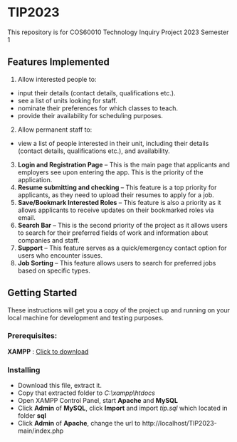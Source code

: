 # TIP2023
This repository is for COS60010 Technology Inquiry Project 2023 Semester 1

## Features Implemented
1. Allow interested people to:
* input their details (contact details, qualifications etc.).
* see a list of units looking for staff.
* nominate their preferences for which classes to teach.
* provide their availability for scheduling purposes.
2. Allow permanent staff to:
* view a list of people interested in their unit, including their details (contact
details, qualifications etc.), and availability.
3. **Login and Registration Page** – This is the main page that applicants and employers see upon entering the app. This is the priority of the application.
4. **Resume submitting and checking** – This feature is a top priority for applicants, as they need to upload their resumes to apply for a job.
5. **Save/Bookmark Interested Roles** – This feature is also a priority as it allows applicants to receive updates on their bookmarked roles via email.
6. **Search Bar** – This is the second priority of the project as it allows users to search for their preferred fields of work and information about companies and staff.
7. **Support** – This feature serves as a quick/emergency contact option for users who encounter issues.
8. **Job Sorting** – This feature allows users to search for preferred jobs based on specific types.

## Getting Started
These instructions will get you a copy of the project up and running on your local machine for development and testing purposes.

### Prerequisites:
**XAMPP** : [Click to download](https://www.apachefriends.org/)

### Installing
- Download this file, extract it.
- Copy that extracted folder to *C:\xampp\htdocs*
- Open XAMPP Control Panel, start **Apache** and **MySQL**
- Click **Admin** of **MySQL**, click **Import** and import *tip.sql* which located in folder **sql**
- Click **Admin** of **Apache**, change the url to http://localhost/TIP2023-main/index.php
